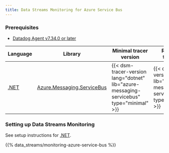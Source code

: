 ```yaml
---
title: Data Streams Monitoring for Azure Service Bus 
---
```


### Prerequisites

* [Datadog Agent v7.34.0 or later][1]

| Language     | Library                                                                                        | Minimal tracer version                                                            | Recommended tracer version                                                            |
|--------------|------------------------------------------------------------------------------------------------|-----------------------------------------------------------------------------------|---------------------------------------------------------------------------------------|
| [.NET][2] |[Azure.Messaging.ServiceBus][3] | {{< dsm-tracer-version lang="dotnet" lib="azure-messaging-servicebus" type="minimal" >}} | {{< dsm-tracer-version lang="dotnet" lib="azure-messaging-servicebus" type="recommended" >}} |

### Setting up Data Streams Monitoring
See setup instructions for [.NET][2].

{{% data_streams/monitoring-azure-service-bus %}}

[1]: /agent
[2]: /data_streams/setup/language/dotnet
[3]: https://www.nuget.org/packages/Azure.Messaging.ServiceBus